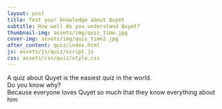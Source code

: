 ```yaml
---
layout: post
title: Test your knowledge about Quyet  
subtitle: How well do you understand Quyet?  
thumbnail-img: assets/img/quiz_time.jpg
cover-img: assets/img/quiz_time2.jpg
after_content: quiz/index.html
js: assets/js/quiz/script.js
css: assets/css/quiz/style.css
---
```


A quiz about Quyet is the easiest quiz in the world.  
Do you know why?  
Because everyone loves Quyet so much that they know everything about him

